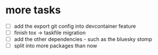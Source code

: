 # more tasks

- [ ] add the export git config into devcontainer feature
- [ ] finish tox -> taskfile migration
- [ ] add the other dependencies - such as the bluesky stomp
- [ ] split into more packages than now
